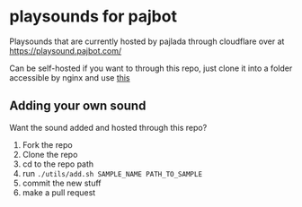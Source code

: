 # playsounds for pajbot
Playsounds that are currently hosted by pajlada through cloudflare over at https://playsound.pajbot.com/

Can be self-hosted if you want to through this repo, just clone it into a folder accessible by nginx and use [this](/nginx/playsound.pajbot.com)

## Adding your own sound
Want the sound added and hosted through this repo?  
1) Fork the repo
1) Clone the repo
1) cd to the repo path
1) run `./utils/add.sh SAMPLE_NAME PATH_TO_SAMPLE`
1) commit the new stuff
1) make a pull request
